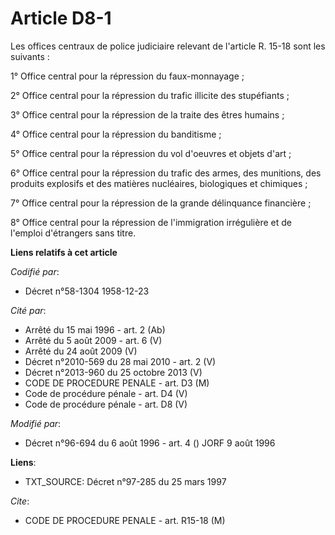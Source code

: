 # Article D8-1

Les offices centraux de police judiciaire relevant de l'article R. 15-18 sont les suivants :

1° Office central pour la répression du faux-monnayage ;

2° Office central pour la répression du trafic illicite des stupéfiants ;

3° Office central pour la répression de la traite des êtres humains ;

4° Office central pour la répression du banditisme ;

5° Office central pour la répression du vol d'oeuvres et objets d'art ;

6° Office central pour la répression du trafic des armes, des munitions, des produits explosifs et des matières nucléaires,
biologiques et chimiques ;

7° Office central pour la répression de la grande délinquance financière ;

8° Office central pour la répression de l'immigration irrégulière et de l'emploi d'étrangers sans titre.

**Liens relatifs à cet article**

_Codifié par_:

  - Décret n°58-1304 1958-12-23

_Cité par_:

  - Arrêté du 15 mai 1996 - art. 2 (Ab)
  - Arrêté du 5 août 2009 - art. 6 (V)
  - Arrêté du 24 août 2009 (V)
  - Décret n°2010-569 du 28 mai 2010 - art. 2 (V)
  - Décret n°2013-960 du 25 octobre 2013 (V)
  - CODE DE PROCEDURE PENALE - art. D3 (M)
  - Code de procédure pénale - art. D4 (V)
  - Code de procédure pénale - art. D8 (V)

_Modifié par_:

  - Décret n°96-694 du 6 août 1996 - art. 4 () JORF 9 août 1996

**Liens**:

  - TXT_SOURCE: Décret n°97-285 du 25 mars 1997

_Cite_:

  - CODE DE PROCEDURE PENALE - art. R15-18 (M)
